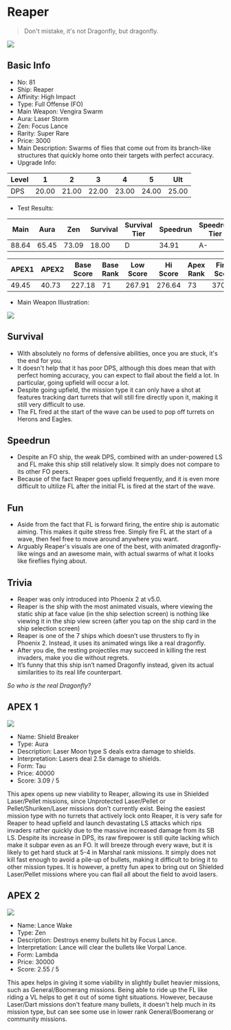 # Reaper

> Don't mistake, it's not Dragonfly, but dragonfly.

<img src="/ships/ship_81.png" style={{zoom:1}}/>

## Basic Info

- No: 81
- Ship: Reaper
- Affinity: High Impact
- Type: Full Offense (FO)
- Main Weapon: Vengira Swarm
- Aura: Laser Storm
- Zen: Focus Lance
- Rarity: Super Rare
- Price: 3000
- Main Description: Swarms of flies that come out from its branch-like structures that quickly home onto their targets with perfect accuracy.
- Upgrade Info: 

| Level | 1 | 2 | 3 | 4 | 5 | Ult |
|--|--|--|--|--|--|--|
| DPS | 20.00 | 21.00 | 22.00 | 23.00 | 24.00 | 25.00 |

- Test Results: 

| Main | Aura | Zen | Survival | Survival Tier | Speedrun | Speedrun Tier | Fun | Fun Tier |
|--|--|--|--|--|--|--|--|--|
| 88.64 | 65.45 | 73.09 | 18.00 | D | 34.91 | A- | 40.91 | A |

| APEX1 | APEX2 | Base Score | Base Rank | Low Score | Hi Score | Apex Rank | Final Score | FinalRank |
|--|--|--|--|--|--|--|--|--|
| 49.45 | 40.73 | 227.18 | 71 | 267.91 | 276.64 | 73 | 370.45 | 69 |

- Main Weapon Illustration:

<img src="/illustration/main_81.gif" style={{zoom:1}}/>

## Survival

- With absolutely no forms of defensive abilities, once you are stuck, it's the end for you.
- It doesn't help that it has poor DPS, although this does mean that with perfect homing accuracy, you can expect to flail about the field a lot. In particular, going upfield will occur a lot.
- Despite going upfield, the mission type it can only have a shot at features tracking dart turrets that will still fire directly upon it, making it still very difficult to use.
- The FL fired at the start of the wave can be used to pop off turrets on Herons and Eagles.

## Speedrun

- Despite an FO ship, the weak DPS, combined with an under-powered LS and FL make this ship still relatively slow. It simply does not compare to its other FO peers.
- Because of the fact Reaper goes upfield frequently, and it is even more difficult to ultilize FL after the initial FL is fired at the start of the wave.

## Fun

- Aside from the fact that FL is forward firing, the entire ship is automatic aiming. This makes it quite stress free. Simply fire FL at the start of a wave, then feel free to move around anywhere you want.
- Arguably Reaper's visuals are one of the best, with animated dragonfly-like wings and an awesome main, with actual swarms of what it looks like fireflies flying about.

## Trivia

- Reaper was only introduced into Phoenix 2 at v5.0.
- Reaper is the ship with the most animated visuals, where viewing the static ship at face value (in the ship selection screen) is nothing like viewing it in the ship view screen (after you tap on the ship card in the ship selection screen)
- Reaper is one of the 7 ships which doesn’t use thrusters to fly in Phoenix 2. Instead, it uses its animated wings like a real dragonfly.
- After you die, the resting projectiles may succeed in killing the rest invaders, make you die without regrets.
- It’s funny that this ship isn’t named Dragonfly instead, given its actual similarities to its real life counterpart.

*So who is the real Dragonfly?*

## APEX 1

<img src="/ships/ship_81_apex_1.png" style={{zoom:1}}/>

- Name: Shield Breaker
- Type: Aura
- Description: Laser Moon type S deals extra damage to shields.
- Interpretation: Lasers deal 2.5x damage to shields.
- Form: Tau
- Price: 40000
- Score: 3.09 / 5

This apex opens up new viability to Reaper, allowing its use in Shielded Laser/Pellet missions, since Unprotected Laser/Pellet or Pellet/Shuriken/Laser missions don't currently exist. Being the easiest mission type with no turrets that actively lock onto Reaper, it is very safe for Reaper to head upfield and launch devastating LS attacks which rips invaders rather quickly due to the massive increased damage from its SB LS. Despite its increase in DPS, its raw firepower is still quite lacking which make it subpar even as an FO. It will breeze through every wave, but it is likely to get hard stuck at 5-4 in Marshal rank missions. It simply does not kill fast enough to avoid a pile-up of bullets, making it difficult to bring it to other mission types. It is however, a pretty fun apex to bring out on Shielded Laser/Pellet missions where you can flail all about the field to avoid lasers.

## APEX 2

<img src="/ships/ship_81_apex_2.png" style={{zoom:1}}/>

- Name: Lance Wake
- Type: Zen
- Description: Destroys enemy bullets hit by Focus Lance.
- Interpretation: Lance will clear the bullets like Vorpal Lance.
- Form: Lambda
- Price: 30000
- Score: 2.55 / 5

This apex helps in giving it some viability in slightly bullet heavier missions, such as General/Boomerang missions. Being able to ride up the FL like riding a VL helps to get it out of some tight situations. However, because Laser/Dart missions don't feature many bullets, it doesn't help much in its mission type, but can see some use in lower rank General/Boomerang or community missions.

